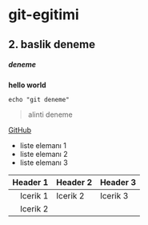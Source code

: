 # git-egitimi

## 2. baslik deneme

##### deneme

**hello world**

`echo "git deneme"`

> alinti deneme

[GitHub](https://github.com/NumanMercan)

- liste elemanı 1
- liste elemanı 2
- liste elemanı 3

| Header 1 | Header 2 | Header 3 |
|  ---:  |   :---  |  ------  |
| Icerik 1 | Icerik 2 | Icerik 3 |
| Icerik 2 |


